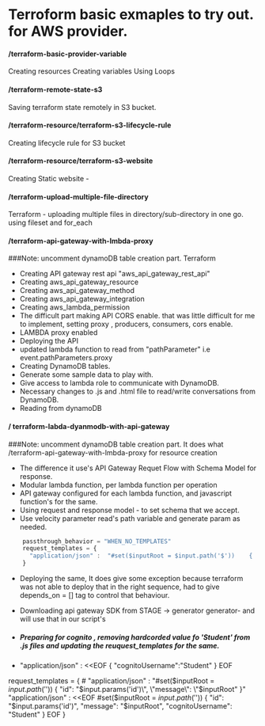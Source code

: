 # Terroform basic exmaples to try out. for AWS provider.

#### /terraform-basic-provider-variable
Creating resources
Creating variables
Using Loops

#### /terraform-remote-state-s3
Saving terraform state remotely in S3 bucket.

#### /terraform-resource/terraform-s3-lifecycle-rule
Creating lifecycle rule for S3 bucket

#### /terraform-resource/terraform-s3-website
Creating Static website - 


#### /terraform-upload-multiple-file-directory
Terraform - uploading multiple files in directory/sub-directory in one go.
using fileset and for_each

#### /terraform-api-gateway-with-lmbda-proxy
###Note: uncomment dynamoDB table creation part. 
Terraform 
* Creating API gateway rest api "aws_api_gateway_rest_api"
* Creating aws_api_gateway_resource
* Creating aws_api_gateway_method
* Creating aws_api_gateway_integration
* Creating aws_lambda_permission
* The difficult part making API CORS enable.
    that was little difficult for me to implement, setting proxy , producers, consumers, cors enable.
* LAMBDA proxy enabled
* Deploying the API
* updated lambda function to read from "pathParameter" i.e event.pathParameters.proxy
* Creating DynamoDB tables.
* Generate some sample data to play with.
* Give access to lambda role to communicate with DynamoDB.
* Necessary changes to .js and .html file to read/write conversations from DynamoDB.
* Reading from dynamoDB

#### / terraform-labda-dyanmodb-with-api-gateway 
 ###Note: uncomment dynamoDB table creation part.
 It does what /terraform-api-gateway-with-lmbda-proxy for resource creation
 * The difference it use's API Gateway Requet Flow with Schema Model for response.
 * Modular lambda function, per lambda function per operation
 * API gateway configured for each lambda function, and javascript function's for the same.
 * Using request and response model - to set schema that we accept.
 * Use velocity parameter read's path variable and generate param as needed.
 ```javascript
     passthrough_behavior = "WHEN_NO_TEMPLATES"
     request_templates = {
       "application/json" :  "#set($inputRoot = $input.path('$'))    {    \"id\": \"$input.params('id')\",    \"message\": \"$inputRoot\"  }"
     }
```
* Deploying the same, It does give some exception because terraform was not able to deploy that in the right sequence, had to give depends_on = [] tag to control that behaviour.

* Downloading api gateway SDK from  STAGE -> generator generator- and will use that in our script's
* ##### Preparing for cognito , removing hardcorded value fo 'Student' from .js files and updating the reuquest_templates for the same. 
* 
  "application/json" : <<EOF
{
  "cognitoUsername":"Student"
}
EOF

request_templates = {
    #    "application/json" :  "#set($inputRoot = $input.path('$'))    {    \"id\": \"$input.params('id')\",    \"message\": \"$inputRoot\"  }"
    "application/json" :  <<EOF
  #set($inputRoot = $input.path('$'))
  {
      "id": "$input.params('id')",
      "message": "$inputRoot",
      "cognitoUsername": "Student"
  }
EOF
  }
  
